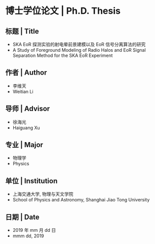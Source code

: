 博士学位论文 | Ph.D. Thesis
===========================

标题 | Title
------------
* SKA EoR 探测实验的射电晕前景建模以及 EoR 信号分离算法的研究
* A Study of Foreground Modeling of Radio Halos and
  EoR Signal Separation Method for the SKA EoR Experiment

作者 | Author
-------------
* 李维天
* Weitian Li

导师 | Advisor
--------------
* 徐海光
* Haiguang Xu

专业 | Major
------------
* 物理学
* Physics

单位 | Institution
------------------
* 上海交通大学, 物理与天文学院
* School of Physics and Astronomy, Shanghai Jiao Tong University

日期 | Date
-----------
* 2019 年 mm 月 dd 日
* mmm dd, 2019
